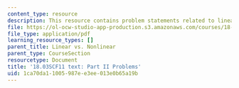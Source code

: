 ```yaml
---
content_type: resource
description: This resource contains problem statements related to linear vs non linear.
file: https://ol-ocw-studio-app-production.s3.amazonaws.com/courses/18-03sc-differential-equations-fall-2011/1ca70da11005987ee3ee013e0b65a19b_MIT18_03SCF11_ps3_II_s11q.pdf
file_type: application/pdf
learning_resource_types: []
parent_title: Linear vs. Nonlinear
parent_type: CourseSection
resourcetype: Document
title: '18.03SCF11 text: Part II Problems'
uid: 1ca70da1-1005-987e-e3ee-013e0b65a19b
---
```


